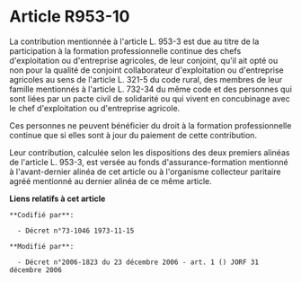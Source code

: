 # Article R953-10

La contribution mentionnée à l'article L. 953-3 est due au titre de la participation à la formation professionnelle continue
des chefs d'exploitation ou d'entreprise agricoles, de leur conjoint, qu'il ait opté ou non pour la qualité de conjoint
collaborateur d'exploitation ou d'entreprise agricoles au sens de l'article L. 321-5 du code rural, des membres de leur
famille mentionnés à l'article L. 732-34 du même code et des personnes qui sont liées par un pacte civil de solidarité ou qui
vivent en concubinage avec le chef d'exploitation ou d'entreprise agricole.

Ces personnes ne peuvent bénéficier du droit à la formation professionnelle continue que si elles sont à jour du paiement de
cette contribution.

Leur contribution, calculée selon les dispositions des deux premiers alinéas de l'article L. 953-3, est versée au fonds
d'assurance-formation mentionné à l'avant-dernier alinéa de cet article ou à l'organisme collecteur paritaire agréé mentionné
au dernier alinéa de ce même article.

**Liens relatifs à cet article**

	**Codifié par**:

	  - Décret n°73-1046 1973-11-15

	**Modifié par**:

	  - Décret n°2006-1823 du 23 décembre 2006 - art. 1 () JORF 31 décembre 2006
